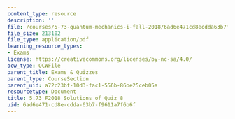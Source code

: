 ```yaml
---
content_type: resource
description: ''
file: /courses/5-73-quantum-mechanics-i-fall-2018/6ad6e471cd8ecdda63b7f9611a7f6b6f_MIT5_73F18_quiz8_soln.pdf
file_size: 213102
file_type: application/pdf
learning_resource_types:
- Exams
license: https://creativecommons.org/licenses/by-nc-sa/4.0/
ocw_type: OCWFile
parent_title: Exams & Quizzes
parent_type: CourseSection
parent_uid: a72c23bf-10d3-fac1-556b-86be25ceb05a
resourcetype: Document
title: 5.73 F2018 Solutions of Quiz 8
uid: 6ad6e471-cd8e-cdda-63b7-f9611a7f6b6f
---
```


